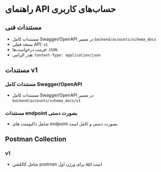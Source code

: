 # راهنمای API حساب‌های کاربری

## مستندات فنی
- مستندات کامل Swagger/OpenAPI در مسیر `backend/accounts/schema_docs`
- نسخه فعلی API: `v1`
- فرمت درخواست‌ها: `JSON`
- هدر الزامی: `Content-Type: application/json`

## مستندات v1
### مستندات کامل Swagger/OpenAPI
- مستندات کامل Swagger/OpenAPI در مسیر `backend/accounts/schema_docs/v1`

### مستندات endpoint بصورت دستی
- شامل داکیومنت های endpoint بصورت دستی و کامل است

## Postman Collection
### v1
- شامل کالکشن postman برای ورژن اول api است